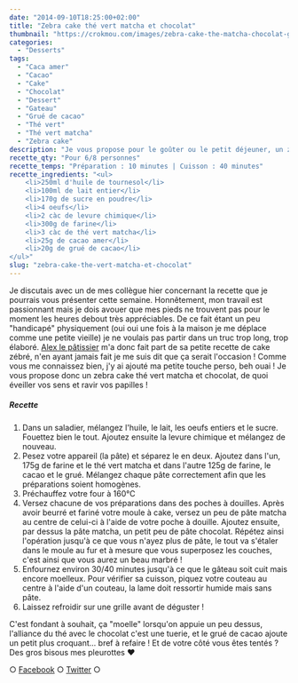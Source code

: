 ```yaml
---
date: "2014-09-10T18:25:00+02:00"
title: "Zebra cake thé vert matcha et chocolat"
thumbnail: "https://crokmou.com/images/zebra-cake-the-matcha-chocolat-grue-2.jpg"
categories:
  - "Desserts"
tags:
  - "Caca amer"
  - "Cacao"
  - "Cake"
  - "Chocolat"
  - "Dessert"
  - "Gateau"
  - "Grué de cacao"
  - "Thé vert"
  - "Thé vert matcha"
  - "Zebra cake"
description: "Je vous propose pour le goûter ou le petit déjeuner, un zebra cake thé vert matcha et chocolat, de quoi éveiller vos sens et ravir vos papilles !"
recette_qty: "Pour 6/8 personnes"
recette_temps: "Préparation : 10 minutes | Cuisson : 40 minutes"
recette_ingredients: "<ul>
	<li>250ml d'huile de tournesol</li>
	<li>100ml de lait entier</li>
	<li>170g de sucre en poudre</li>
	<li>4 oeufs</li>
	<li>2 càc de levure chimique</li>
	<li>300g de farine</li>
	<li>3 càc de thé vert matcha</li>
	<li>25g de cacao amer</li>
	<li>20g de grué de cacao</li>
</ul>"
slug: "zebra-cake-the-vert-matcha-et-chocolat"
---
```


Je discutais avec un de mes collègue hier concernant la recette que je pourrais vous présenter cette semaine. Honnêtement, mon travail est passionnant mais je dois avouer que mes pieds ne trouvent pas pour le moment les heures debout très appréciables. De ce fait étant un peu "handicapé" physiquement (oui oui une fois à la maison je me déplace comme une petite vieille) je ne voulais pas partir dans un truc trop long, trop élaboré. [Alex le pâtissier](https://www.facebook.com/patisseriebyalex) m'a donc fait part de sa petite recette de cake zébré, n'en ayant jamais fait je me suis dit que ça serait l'occasion ! Comme vous me connaissez bien, j'y ai ajouté ma petite touche perso, beh ouai ! Je vous propose donc un zebra cake thé vert matcha et chocolat, de quoi éveiller vos sens et ravir vos papilles !

##### Recette

1.  Dans un saladier, mélangez l'huile, le lait, les oeufs entiers et le sucre. Fouettez bien le tout. Ajoutez ensuite la levure chimique et mélangez de nouveau.
2.  Pesez votre appareil (la pâte) et séparez le en deux. Ajoutez dans l'un, 175g de farine et le thé vert matcha et dans l'autre 125g de farine, le cacao et le grué. Mélangez chaque pâte correctement afin que les préparations soient homogènes.
3.  Préchauffez votre four à 160°C
4.  Versez chacune de vos préparations dans des poches à douilles. Après avoir beurré et fariné votre moule à cake, versez un peu de pâte matcha au centre de celui-ci à l'aide de votre poche à douille. Ajoutez ensuite, par dessus la pâte matcha, un petit peu de pâte chocolat. Répétez ainsi l'opération jusqu'à ce que vous n'ayez plus de pâte, le tout va s'étaler dans le moule au fur et à mesure que vous superposez les couches, c'est ainsi que vous aurez un beau marbré !
5.  Enfournez environ 30/40 minutes jusqu'à ce que le gâteau soit cuit mais encore moelleux. Pour vérifier sa cuisson, piquez votre couteau au centre à l'aide d'un couteau, la lame doit ressortir humide mais sans pâte.
6.  Laissez refroidir sur une grille avant de déguster !

C'est fondant à souhait, ça "moelle" lorsqu'on appuie un peu dessus, l'alliance du thé avec le chocolat c'est une tuerie, et le grué de cacao ajoute un petit plus croquant... bref à refaire ! Et de votre côté vous êtes tentés ? Des gros bisous mes pleurottes ❤

○ [Facebook](https://www.facebook.com/crokmou.blog) ○ [Twitter](https://twitter.com/Crokmou) ○